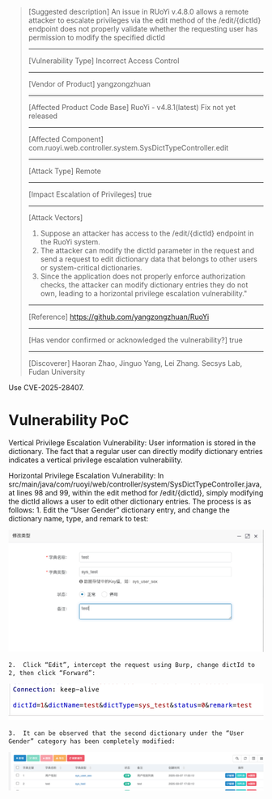 > [Suggested description]
> An issue in RUoYi v.4.8.0 allows a remote attacker to escalate
> privileges via the edit method of the /edit/{dictId} endpoint does not
> properly validate whether the requesting user has permission to modify
> the specified dictId
>
> ------------------------------------------
>
> [Vulnerability Type]
> Incorrect Access Control
>
> ------------------------------------------
>
> [Vendor of Product]
> yangzongzhuan
>
> ------------------------------------------
>
> [Affected Product Code Base]
> RuoYi - v4.8.1(latest)  Fix not yet released
>
> ------------------------------------------
>
> [Affected Component]
> com.ruoyi.web.controller.system.SysDictTypeController.edit
>
> ------------------------------------------
>
> [Attack Type]
> Remote
>
> ------------------------------------------
>
> [Impact Escalation of Privileges]
> true
>
> ------------------------------------------
>
> [Attack Vectors]
> 1. Suppose an attacker has access to the /edit/{dictId} endpoint in the RuoYi system.
>  2. The attacker can modify the dictId parameter in the request and send a request to edit dictionary data that belongs to other users or system-critical dictionaries.
>  3. Since the application does not properly enforce authorization checks, the attacker can modify dictionary entries they do not own, leading to a horizontal privilege escalation vulnerability."
>
> ------------------------------------------
>
> [Reference]
> https://github.com/yangzongzhuan/RuoYi
>
> ------------------------------------------
>
> [Has vendor confirmed or acknowledged the vulnerability?]
> true
>
> ------------------------------------------
>
> [Discoverer]
> Haoran Zhao, Jinguo Yang, Lei Zhang. Secsys Lab, Fudan University

Use CVE-2025-28407.

# Vulnerability PoC
Vertical Privilege Escalation Vulnerability:
User information is stored in the dictionary. The fact that a regular user can directly modify dictionary entries indicates a vertical privilege escalation vulnerability.

Horizontal Privilege Escalation Vulnerability:
In src/main/java/com/ruoyi/web/controller/system/SysDictTypeController.java, at lines 98 and 99, within the edit method for /edit/{dictId}, simply modifying the dictId allows a user to edit other dictionary entries. The process is as follows:
	1.	Edit the “User Gender” dictionary entry, and change the dictionary name, type, and remark to test:

![alt text](image/image-14.png)

	2.	Click “Edit”, intercept the request using Burp, change dictId to 2, then click “Forward”:

![alt text](image/image-15.png)

	3.	It can be observed that the second dictionary under the “User Gender” category has been completely modified:

![alt text](image/image-16.png)